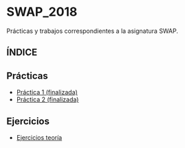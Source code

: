 # SWAP_2018
Prácticas y trabajos correspondientes a la asignatura SWAP.

## ÍNDICE

 ## Prácticas

* [Práctica 1 (finalizada)](https://github.com/Jebaal17/SWAP_2018/blob/master/Practicas/P1.md)
* [Práctica 2 (finalizada)](https://github.com/Jebaal17/SWAP_2018/blob/master/Practicas/P2.md)

## Ejercicios

* [Ejercicios teoría](https://github.com/Jebaal17/SWAP_2018/tree/master/Ejercicios)
